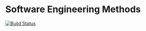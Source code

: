 # Software Engineering Methods

[![Build Status](https://travis-ci.com/RobertDenny0610/sem.svg?branch=main)](https://travis-ci.com/RobertDenny0610/sem)